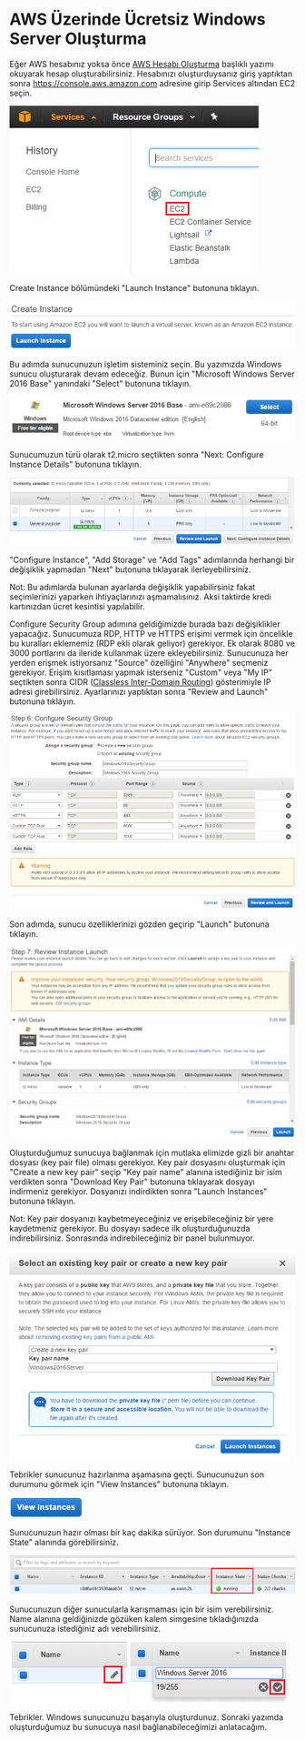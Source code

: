 # AWS Üzerinde Ücretsiz Windows Server Oluşturma

Eğer AWS hesabınız yoksa önce [AWS Hesabı Oluşturma](http://dogukandemir.com/tr/aws-hesabi-olusturma/) başlıklı yazımı okuyarak hesap oluşturabilirsiniz. Hesabınızı oluşturduysanız giriş yaptıktan sonra https://console.aws.amazon.com adresine girip Services altından EC2 seçin.

![Services EC2](https://raw.githubusercontent.com/dogukandemir/blog-posts/master/tr/aws-uzerinde-ucretsiz-windows-server-olusturma/images/console-services-compute-ec2.png)



Create Instance bölümündeki "Launch Instance" butonuna tıklayın.

![Launch Instance](https://raw.githubusercontent.com/dogukandemir/blog-posts/master/tr/aws-uzerinde-ucretsiz-windows-server-olusturma/images/console-create-instance.png)



Bu adımda sunucunuzun işletim sisteminiz seçin. Bu yazımızda Windows sunucu oluşturarak devam edeceğiz. Bunun için "Microsoft Windows Server 2016 Base" yanındaki "Select" butonuna tıklayın.

![Microsoft Windows Server 2016 Base](https://raw.githubusercontent.com/dogukandemir/blog-posts/master/tr/aws-uzerinde-ucretsiz-windows-server-olusturma/images/windows-server-2016-select-button.png)



Sunucumuzun türü olarak t2.micro seçtikten sonra "Next: Configure Instance Details" butonuna tıklayın.

![Instance Type](https://raw.githubusercontent.com/dogukandemir/blog-posts/master/tr/aws-uzerinde-ucretsiz-windows-server-olusturma/images/instance-type-configure-button.png)



"Configure Instance", "Add Storage" ve "Add Tags" adımlarında herhangi bir değişiklik yapmadan "Next" butonuna tıklayarak ilerleyebilirsiniz.

Not: Bu adımlarda bulunan ayarlarda değişiklik yapabilirsiniz fakat seçimlerinizi yaparken ihtiyaçlarınızı aşmamalısınız. Aksi taktirde kredi kartınızdan ücret kesintisi yapılabilir.



Configure Security Group adımına geldiğimizde burada bazı değişiklikler yapacağız. Sunucumuza RDP, HTTP ve HTTPS erişimi vermek için öncelikle bu kuralları eklememiz (RDP ekli olarak geliyor) gerekiyor. Ek olarak 8080 ve 3000 portlarını da ileride kullanmak üzere ekleyebilirsiniz. Sunucunuza her yerden erişmek istiyorsanız "Source" özelliğini "Anywhere" seçmeniz gerekiyor. Erişim kısıtlaması yapmak isterseniz "Custom" veya "My IP" seçtikten sonra CIDR ([Classless Inter-Domain Routing](https://en.wikipedia.org/wiki/Classless_Inter-Domain_Routing)) gösterimiyle IP adresi girebilirsiniz. Ayarlarınızı yaptıktan sonra "Review and Launch" butonuna tıklayın.

![Configure Security Group](https://raw.githubusercontent.com/dogukandemir/blog-posts/master/tr/aws-uzerinde-ucretsiz-windows-server-olusturma/images/security-group.png)



Son adımda, sunucu özelliklerinizi gözden geçirip "Launch" butonuna tıklayın.

![Launch Instance](https://raw.githubusercontent.com/dogukandemir/blog-posts/master/tr/aws-uzerinde-ucretsiz-windows-server-olusturma/images/review-instance-launch.png)



Oluşturduğumuz sunucuya bağlanmak için mutlaka elimizde gizli bir anahtar dosyası (key pair file) olması gerekiyor. Key pair dosyasını oluşturmak için "Create a new key pair" seçip "Key pair name" alanına istediğiniz bir isim verdikten sonra "Download Key Pair" butonuna tıklayarak dosyayı indirmeniz gerekiyor. Dosyanızı indirdikten sonra "Launch Instances" butonuna tıklayın.

Not: Key pair dosyanızı kaybetmeyeceğiniz ve erişebileceğiniz bir yere kaydetmeniz gerekiyor. Bu dosyayı sadece ilk oluşturduğunuzda indirebilirsiniz. Sonrasında indirebileceğiniz bir panel bulunmuyor.

![Create a new key pair](https://raw.githubusercontent.com/dogukandemir/blog-posts/master/tr/aws-uzerinde-ucretsiz-windows-server-olusturma/images/key-pair-launch-instances.png)



Tebrikler sunucunuz hazırlanma aşamasına geçti. Sunucunuzun son durumunu görmek için "View Instances" butonuna tıklayın.

[![View Instance](https://raw.githubusercontent.com/dogukandemir/blog-posts/master/tr/aws-uzerinde-ucretsiz-windows-server-olusturma/images/view-instances.png)](https://console.aws.amazon.com/ec2/v2/home?#Instances:sort=instanceId)



Sunucunuzun hazır olması bir kaç dakika sürüyor. Son durumunu "Instance State" alanında görebilirsiniz.

![Instance State](https://raw.githubusercontent.com/dogukandemir/blog-posts/master/tr/aws-uzerinde-ucretsiz-windows-server-olusturma/images/view-instances-instance-state.png)



Sunucunuzun diğer sunucularla karışmaması için bir isim verebilirsiniz. Name alanına geldiğinizde gözüken kalem simgesine tıkladığınızda sunucunuza istediğiniz adı verebilirsiniz.

![Edit Name](https://raw.githubusercontent.com/dogukandemir/blog-posts/master/tr/aws-uzerinde-ucretsiz-windows-server-olusturma/images/view-instances-edit-name-button.png) ![Name Edit](https://raw.githubusercontent.com/dogukandemir/blog-posts/master/tr/aws-uzerinde-ucretsiz-windows-server-olusturma/images/view-instances-edit-name-done-button.png)



Tebrikler. Windows sunucunuzu başarıyla oluşturdunuz. Sonraki yazımda oluşturduğumuz bu sunucuya nasıl bağlanabileceğimizi anlatacağım.
